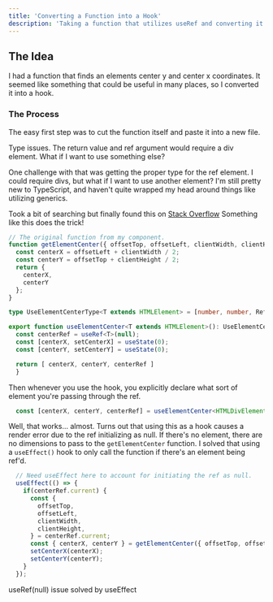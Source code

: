 ```yaml
---
title: 'Converting a Function into a Hook'
description: 'Taking a function that utilizes useRef and converting it into a reusable hook in TypeScript'
---
```

## The Idea

I had a function that finds an elements center y and center x coordinates. It seemed like something that could be useful in many places, so I converted it into a hook.

### The Process

The easy first step was to cut the function itself and paste it into a new file.

Type issues. The return value and ref argument would require a div element. What if I want to use something else?

One challenge with that was getting the proper type for the ref element. I could require divs, but what if I want to use another element?
I'm still pretty new to TypeScript, and haven't quite wrapped my head around things like utilizing generics.

Took a bit of searching but finally found this on [Stack Overflow](https://stackoverflow.com/questions/57201223/typescript-how-to-declare-a-type-that-includes-all-types-extending-a-common-typ/57201395)
Something like this does the trick!

```ts
// The original function from my component.
function getElementCenter({ offsetTop, offsetLeft, clientWidth, clientHeight }: CenterArgs) {
  const centerX = offsetLeft + clientWidth / 2;
  const centerY = offsetTop + clientHeight / 2;
  return {
    centerX,
    centerY
  };
}

type UseElementCenterType<T extends HTMLElement> = [number, number, RefObject<T>]

export function useElementCenter<T extends HTMLElement>(): UseElementCenterType<T> {
  const centerRef = useRef<T>(null);
  const [centerX, setCenterX] = useState(0);
  const [centerY, setCenterY] = useState(0);

  return [ centerX, centerY, centerRef ]
  }
```

Then whenever you use the hook, you explicitly declare what sort of element you're passing through the ref.

```ts
  const [centerX, centerY, centerRef] = useElementCenter<HTMLDivElement>();
```

Well, that works... almost. Turns out that using this as a hook causes a render error due to the ref initializing as null. If there's no element, there are no dimensions to pass to the `getElementCenter` function. I solved that using a `useEffect()` hook to only call the function if there's an element being ref'd.

```ts
  // Need useEffect here to account for initiating the ref as null.
  useEffect(() => {
    if(centerRef.current) {
      const {
        offsetTop,
        offsetLeft,
        clientWidth,
        clientHeight, 
      } = centerRef.current;
      const { centerX, centerY } = getElementCenter({ offsetTop, offsetLeft, clientWidth, clientHeight });
      setCenterX(centerX);
      setCenterY(centerY);
    }
  });
```

useRef(null) issue solved by useEffect
